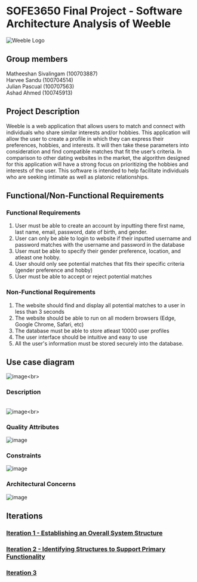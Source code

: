 # SOFE3650 Final Project - Software Architecture Analysis of Weeble 

![Weeble Logo](https://github.com/matheeshan-sivalingam/SOFE3650-WeebleSoftwareArchitecture/blob/main/images/weeble_logo.png)

## Group members
Matheeshan Sivalingam (100703887)<br> 
Harvee Sandu (100704514)<br>
Julian Pascual (100707563) <br>
Ashad Ahmed (100745913)<br>

## Project Description 

Weeble is a web application that allows users to match and connect with individuals who share
similar interests and/or hobbies. This application will allow the user to create a profile in which
they can express their preferences, hobbies, and interests. It will then take these parameters into
consideration and find compatible matches that fit the user’s criteria. In comparison to other
dating websites in the market, the algorithm designed for this application will have a strong focus
on prioritizing the hobbies and interests of the user. This software is intended to help facilitate
individuals who are seeking intimate as well as platonic relationships. 

## Functional/Non-Functional Requirements 
### Functional Requirements
1. User must be able to create an account by inputting there first name, last name, email, password, date of birth, and gender.
2. User can only be able to login to website if their inputted username and password matches with the username and password in the database
3. User must be able to specify their gender preference, location, and atleast one hobby.
4. User should only see potential matches that fits their specific criteria (gender preference and hobby)  
5. User must be able to accept or reject potential matches 

### Non-Functional Requirements
1. The website should find and display all potential matches to a user in less than 3 seconds
2. The website should be able to run on all modern browsers (Edge, Google Chrome, Safari, etc)  
3. The database must be able to store atleast 10000 user profiles 
4. The user interface should be intuitive and easy to use 
5. All the user's information must be stored securely into the database. 

## Use case diagram
![image](https://github.com/matheeshan-sivalingam/SOFE3650-WeebleSoftwareArchitecture/blob/main/images/UseCaseDiagram.png?)<br>
### Description
<br>![image](https://github.com/matheeshan-sivalingam/SOFE3650-WeebleSoftwareArchitecture/blob/main/images/UseCaseDes.png?)<br>
### Quality Attributes
![image](https://github.com/matheeshan-sivalingam/SOFE3650-WeebleSoftwareArchitecture/blob/main/images/QA.png?)
### Constraints
![image](https://github.com/matheeshan-sivalingam/SOFE3650-WeebleSoftwareArchitecture/blob/main/images/Constraints.png?)
### Architectural Concerns
![image](https://github.com/matheeshan-sivalingam/SOFE3650-WeebleSoftwareArchitecture/blob/main/images/ArchitecturalConcerns.png)
## Iterations
### [Iteration 1 - Establishing an Overall System Structure](https://github.com/matheeshan-sivalingam/SOFE3650-WeebleSoftwareArchitecture/blob/main/Iteration%201/Iteration1.md)
### [Iteration 2 - Identifying Structures to Support Primary Functionality](https://github.com/matheeshan-sivalingam/SOFE3650-WeebleSoftwareArchitecture/blob/main/Iteration%202/iteration2.md)
### [Iteration 3](https://pages.github.com/)
